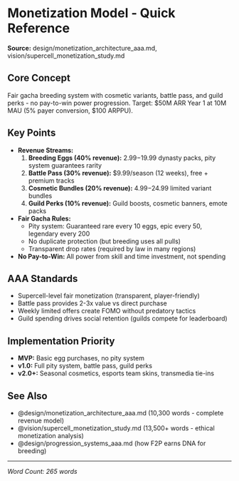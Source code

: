 # Monetization Model - Quick Reference

**Source:** design/monetization_architecture_aaa.md, vision/supercell_monetization_study.md

## Core Concept
Fair gacha breeding system with cosmetic variants, battle pass, and guild perks - no pay-to-win power progression. Target: $50M ARR Year 1 at 10M MAU (5% payer conversion, $100 ARPPU).

## Key Points
- **Revenue Streams:**
  1. **Breeding Eggs (40% revenue):** $2.99-$19.99 dynasty packs, pity system guarantees rarity
  2. **Battle Pass (30% revenue):** $9.99/season (12 weeks), free + premium tracks
  3. **Cosmetic Bundles (20% revenue):** $4.99-$24.99 limited variant bundles
  4. **Guild Perks (10% revenue):** Guild boosts, cosmetic banners, emote packs
- **Fair Gacha Rules:**
  - Pity system: Guaranteed rare every 10 eggs, epic every 50, legendary every 200
  - No duplicate protection (but breeding uses all pulls)
  - Transparent drop rates (required by law in many regions)
- **No Pay-to-Win:** All power from skill and time investment, not spending

## AAA Standards
- Supercell-level fair monetization (transparent, player-friendly)
- Battle pass provides 2-3x value vs direct purchase
- Weekly limited offers create FOMO without predatory tactics
- Guild spending drives social retention (guilds compete for leaderboard)

## Implementation Priority
- **MVP:** Basic egg purchases, no pity system
- **v1.0:** Full pity system, battle pass, guild perks
- **v2.0+:** Seasonal cosmetics, esports team skins, transmedia tie-ins

## See Also
- @design/monetization_architecture_aaa.md (10,300 words - complete revenue model)
- @vision/supercell_monetization_study.md (13,500+ words - ethical monetization analysis)
- @design/progression_systems_aaa.md (how F2P earns DNA for breeding)

---

*Word Count: 265 words*

